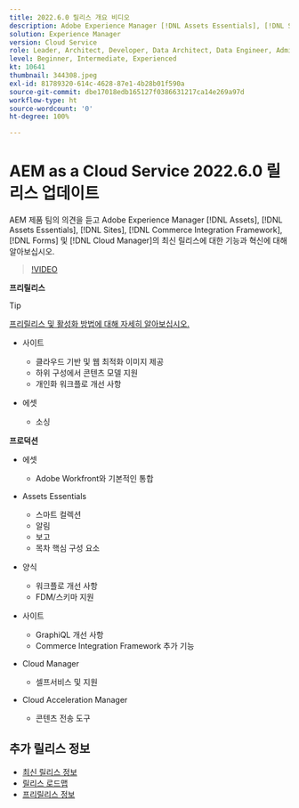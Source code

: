 ```yaml
---
title: 2022.6.0 릴리스 개요 비디오
description: Adobe Experience Manager [!DNL Assets Essentials], [!DNL Sites], [!DNL Screens], [!DNL Forms] 및 [!DNL Cloud Foundation]용 2022-6-0 릴리스의 최신 기능과 혁신에 대해 알아보십시오.
solution: Experience Manager
version: Cloud Service
role: Leader, Architect, Developer, Data Architect, Data Engineer, Admin, User
level: Beginner, Intermediate, Experienced
kt: 10641
thumbnail: 344308.jpeg
exl-id: 81789320-614c-4628-87e1-4b28b01f590a
source-git-commit: dbe17018edb165127f0386631217ca14e269a97d
workflow-type: ht
source-wordcount: '0'
ht-degree: 100%

---
```


# AEM as a Cloud Service 2022.6.0 릴리스 업데이트

AEM 제품 팀의 의견을 듣고 Adobe Experience Manager [!DNL Assets], [!DNL Assets Essentials], [!DNL Sites], [!DNL Commerce Integration Framework], [!DNL Forms] 및 [!DNL Cloud Manager]의 최신 릴리스에 대한 기능과 혁신에 대해 알아보십시오.

>[!VIDEO](https://video.tv.adobe.com/v/344308/?quality=12&learn=on)

**프리릴리스**

>[!TIP]
>
>[프리릴리스 및 활성화 방법에 대해 자세히 알아보십시오.](https://experienceleague.adobe.com/docs/experience-manager-cloud-service/content/release-notes/prerelease.html)

* 사이트
   * 클라우드 기반 및 웹 최적화 이미지 제공
   * 하위 구성에서 콘텐츠 모델 지원
   * 개인화 워크플로 개선 사항

* 에셋
   * 소싱

**프로덕션**

* 에셋
   * Adobe Workfront와 기본적인 통합

* Assets Essentials
   * 스마트 컬렉션
   * 알림
   * 보고
   * 목차 핵심 구성 요소

* 양식
   * 워크플로 개선 사항
   * FDM/스키마 지원

* 사이트
   * GraphiQL 개선 사항
   * Commerce Integration Framework 추가 기능

* Cloud Manager
   * 셀프서비스 및 지원

* Cloud Acceleration Manager
   * 콘텐츠 전송 도구

<!--- Have questions about the release?  Discuss the release in [Experience League Communities](https://adobe.ly/3NDPR8Y). --->

## 추가 릴리스 정보

* [최신 릴리스 정보](https://experienceleague.adobe.com/docs/experience-manager-cloud-service/content/release-notes/home.html)
* [릴리스 로드맵](https://experienceleague.adobe.com/docs/experience-manager-release-information/aem-release-updates/update-releases-roadmap.html)
* [프리릴리스 정보](https://experienceleague.adobe.com/docs/experience-manager-cloud-service/content/release-notes/prerelease.html)
